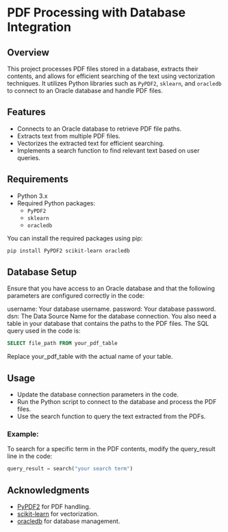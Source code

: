 # PDF Processing with Database Integration

## Overview
This project processes PDF files stored in a database, extracts their contents, and allows for efficient searching of the text using vectorization techniques. It utilizes Python libraries such as `PyPDF2`, `sklearn`, and `oracledb` to connect to an Oracle database and handle PDF files.

## Features
- Connects to an Oracle database to retrieve PDF file paths.
- Extracts text from multiple PDF files.
- Vectorizes the extracted text for efficient searching.
- Implements a search function to find relevant text based on user queries.

## Requirements
- Python 3.x
- Required Python packages:
  - `PyPDF2`
  - `sklearn`
  - `oracledb`
  
You can install the required packages using pip:

```bash
pip install PyPDF2 scikit-learn oracledb
```


## Database Setup
Ensure that you have access to an Oracle database and that the following parameters are configured correctly in the code:

username: Your database username.
password: Your database password.
dsn: The Data Source Name for the database connection.
You also need a table in your database that contains the paths to the PDF files. The SQL query used in the code is:

```sql
SELECT file_path FROM your_pdf_table
``` 
Replace your_pdf_table with the actual name of your table.

## Usage
- Update the database connection parameters in the code.
- Run the Python script to connect to the database and process the PDF files.
- Use the search function to query the text extracted from the PDFs.

### Example:
To search for a specific term in the PDF contents, modify the query_result line in the code:

```python
query_result = search("your search term")
```

## Acknowledgments
- [PyPDF2](https://pypi.org/project/PyPDF2/) for PDF handling.
- [scikit-learn](https://scikit-learn.org/) for vectorization.
- [oracledb](https://pypi.org/project/oracledb/) for database management.